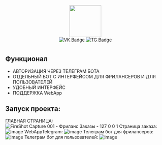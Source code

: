 <div id="header" align="center">
  <img src="https://media.giphy.com/media/CTX0ivSQbI78A/giphy.gif" width="100"/>
</div>
<div id="badges" align="center">
  <a href="https://vk.com/vesimeu">
    <img src="https://img.shields.io/badge/VK-blue?style=for-the-badge&logo=VK&logoColor=white" alt="VK Badge"/>
  </a>
  <a href="https://t.me/Vesimeu">
    <img src="https://img.shields.io/badge/Telegram-white?style=for-the-badge&logo=Telegram&logoColor=blue" alt="TG Badge"/>
  </a>
</div>

<h1 align="center">
  
## Функционал
- АВТОРИЗАЦИЯ ЧЕРЕЗ ТЕЛЕГРАМ БОТА
- ОТДЕЛЬНЫЙ БОТ С ИНТЕРФЕЙСОМ ДЛЯ ФРИЛАНСЕРОВ И ДЛЯ ПОЛЬЗОВАТЕЛЕЙ
- УДОБНЫЙ ИНТЕРФЕЙС
- ПОДДЕРЖКА WebApp
## Запуск проекта:
ГЛАВНАЯ СТРАНИЦА:
![FireShot Capture 001 - Фриланс Заказы - 127 0 0 1](https://github.com/Vesimeu/ClientDjangoTelegramAPI/assets/99329018/3323ff5c-1059-42f3-83cd-9570b3b18472)
Страница заказа:
![image](https://github.com/Vesimeu/ClientDjangoTelegramAPI/assets/99329018/dbbbfbb8-2b90-4f72-9bde-87dd018541a7)
WebAppTelegram:
![image](https://github.com/Vesimeu/ClientDjangoTelegramAPI/assets/99329018/e8a67d32-22aa-4534-8da7-b2d8aa6984a6)
Телеграм бот для фрилансеров:
![image](https://github.com/Vesimeu/ClientDjangoTelegramAPI/assets/99329018/e046b0f2-5680-416e-9db2-c96fe805979c)
Телеграм бот для пользователей:
![image](https://github.com/Vesimeu/ClientDjangoTelegramAPI/assets/99329018/86f5d368-701e-40cc-9119-ac371c485223)


